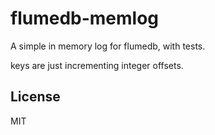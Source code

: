 # flumedb-memlog

A simple in memory log for flumedb, with tests.

keys are just incrementing integer offsets.

## License

MIT
